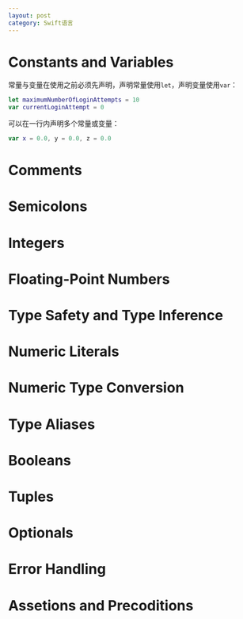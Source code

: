 ```yaml
---
layout: post
category: Swift语言
---
```


# Constants and Variables

常量与变量在使用之前必须先声明，声明常量使用`let`，声明变量使用`var`：
```swift
let maximumNumberOfLoginAttempts = 10
var currentLoginAttempt = 0
```

可以在一行内声明多个常量或变量：
```swift
var x = 0.0, y = 0.0, z = 0.0
```

# Comments





# Semicolons




# Integers



# Floating-Point Numbers


# Type Safety and Type Inference



# Numeric Literals



# Numeric Type Conversion


# Type Aliases


# Booleans



# Tuples


# Optionals


# Error Handling


# Assetions and Precoditions